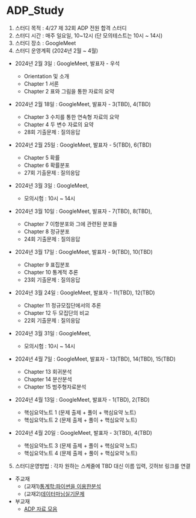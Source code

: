 # ADP_Study
1. 스터디 목적 : 4/27 제 32회 ADP 전원 합격 스터디
2. 스터디 시간 : 매주 일요일, 10~12시 (단 모의테스트는 10시 ~ 14시)
3. 스터디 장소 : GoogleMeet
4. 스터디 운영계획 (2024년 2월 ~ 4월)

- 2024년 2월 3일 : GoogleMeet, 발표자 - 우석
	+ Orientation 및 소개
	+ Chapter 1 서론
	+ Chapter 2 표와 그림을 통한 자료의 요약
 
- 2024년 2월 18일 : GoogleMeet, 발표자 - 3(TBD), 4(TBD)
	+ Chapter 3 수치를 통한 연속형 자료의 요약
	+ Chapter 4 두 변수 자료의 요약
	+ 28회 기출문제 : 질의응답 
- 2024년 2월 25일 : GoogleMeet, 발표자 - 5(TBD), 6(TBD)
	+ Chapter 5 확률
	+ Chapter 6 확률분포
	+ 27회 기출문제 : 질의응답 
- 2024년 3월 3일 : GoogleMeet, 
	+ 모의시험 : 10시 ~ 14시
- 2024년 3월 10일 : GoogleMeet, 발표자 - 7(TBD), 8(TBD),
	+ Chapter 7 이항분포와 그에 관련된 분포들
	+ Chapter 8 정규분포
	+ 24회 기출문제 : 질의응답
- 2024년 3월 17일 : GoogleMeet, 발표자 -  9(TBD), 10(TBD)
	+ Chapter 9 표집분포
	+ Chapter 10 통계적 추론
	+ 23회 기출문제 : 질의응답
- 2024년 3월 24일 : GoogleMeet, 발표자 - 11(TBD), 12(TBD)
	+ Chapter 11 정규모집단에서의 추론
	+ Chapter 12 두 모집단의 비교
	+ 22회 기출문제 : 질의응답
- 2024년 3월 31일 : GoogleMeet, 
	+ 모의시험 : 10시 ~ 14시
- 2024년 4월 7일 : GoogleMeet, 발표자 - 13(TBD), 14(TBD), 15(TBD)
	+ Chapter 13 회귀분석
	+ Chapter 14 분산분석
	+ Chapter 15 범주형자료분석
- 2024년 4월 13일 : GoogleMeet, 발표자 - 1(TBD), 2(TBD)
	+ 핵심요약노트 1 (문제 출제 + 풀이 + 핵심요약 노트)
	+ 핵심요약노트 2 (문제 출제 + 풀이 + 핵심요약 노트)
- 2024년 4월 20일 : GoogleMeet, 발표자 - 3(TBD), 4(TBD)
	+ 핵심요약노트 3 (문제 출제 + 풀이 + 핵심요약 노트)
	+ 핵심요약노트 4 (문제 출제 + 풀이 + 핵심요약 노트)

5. 스터디운영방법 : 각자 원하는 스케줄에 TBD  대신 이름 입력, 깃허브 링크를 연결 
- 주교재 
	+ (교재1)[통계학:파이썬을 이용한분석](https://ridibooks.com/books/754039038?_s=search&_q=%ED%86%B5%EA%B3%84%ED%95%99%3A%ED%8C%8C%EC%9D%B4%EC%8D%AC%EC%9D%84+%EC%9D%B4%EC%9A%A9%ED%95%9C%EB%B6%84%EC%84%9D&_rdt_sid=search&_rdt_idx=0)
	+ (교재2)[데이터마님실기문제](https://www.datamanim.com/dataset/ADPpb/index.html)
- 부교재 
	+ [ADP 자료 모음](https://github.com/jeong-wooseok/ADPfork)
